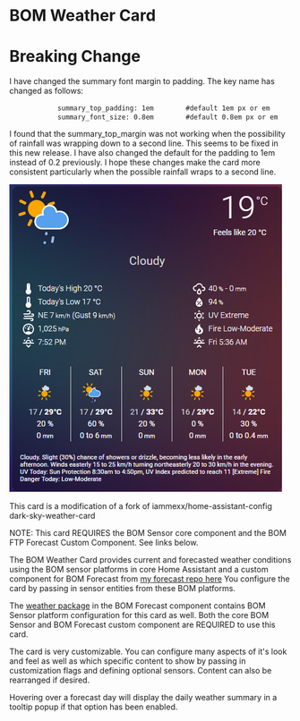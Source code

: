 # BOM Weather Card

# Breaking Change
I have changed the summary font margin to padding. The key name has changed as follows:
```
            summary_top_padding: 1em        #default 1em px or em
            summary_font_size: 0.8em        #default 0.8em px or em
```
I found that the summary_top_margin was not working when the possibility of rainfall was wrapping down to a second line. This seems to be fixed in this new release.
I have also changed the default for the padding to 1em instead of 0.2 previously.
I hope these changes make the card more consistent particularly when the possible rainfall wraps to a second line.

![image](https://github.com/DavidFW1960/bom-weather-card/blob/master/bom-weather.png)


This card is a modification of a fork of iammexx/home-assistant-config dark-sky-weather-card


NOTE: This card REQUIRES the BOM Sensor core component and the BOM FTP Forecast Custom Component. See links below.


The BOM Weather Card provides current and forecasted weather conditions using the BOM sensor platforms in core Home Assistant and a custom component for BOM Forecast from [my forecast repo here](https://github.com/DavidFW1960/bom_forecast) You configure the card by passing in sensor entities from these BOM platforms. 


The [weather package](https://github.com/DavidFW1960/bom_forecast/blob/master/weather.yaml) in the BOM Forecast component contains BOM Sensor platform configuration for this card as well. Both the core BOM Sensor and BOM Forecast custom component are REQUIRED to use this card.


The card is very customizable.  You can configure many aspects of it's look and feel as well as which specific content to show by passing in customization flags and defining optional sensors.  Content can also be rearranged if desired. 


Hovering over a forecast day will display the daily weather summary in a tooltip popup if that option has been enabled.
